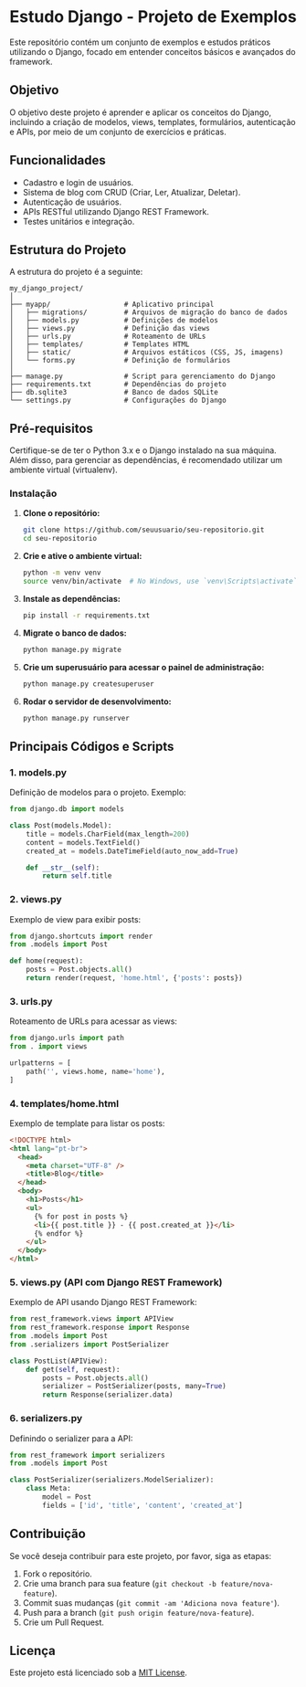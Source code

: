 # Estudo Django - Projeto de Exemplos

Este repositório contém um conjunto de exemplos e estudos práticos utilizando o Django, focado em entender conceitos básicos e avançados do framework.

## Objetivo

O objetivo deste projeto é aprender e aplicar os conceitos do Django, incluindo a criação de modelos, views, templates, formulários, autenticação e APIs, por meio de um conjunto de exercícios e práticas.

## Funcionalidades

- Cadastro e login de usuários.
- Sistema de blog com CRUD (Criar, Ler, Atualizar, Deletar).
- Autenticação de usuários.
- APIs RESTful utilizando Django REST Framework.
- Testes unitários e integração.

## Estrutura do Projeto

A estrutura do projeto é a seguinte:

```
my_django_project/
│
├── myapp/                  # Aplicativo principal
│   ├── migrations/         # Arquivos de migração do banco de dados
│   ├── models.py           # Definições de modelos
│   ├── views.py            # Definição das views
│   ├── urls.py             # Roteamento de URLs
│   ├── templates/          # Templates HTML
│   ├── static/             # Arquivos estáticos (CSS, JS, imagens)
│   └── forms.py            # Definição de formulários
│
├── manage.py               # Script para gerenciamento do Django
├── requirements.txt        # Dependências do projeto
├── db.sqlite3              # Banco de dados SQLite
└── settings.py             # Configurações do Django
```

## Pré-requisitos

Certifique-se de ter o Python 3.x e o Django instalado na sua máquina. Além disso, para gerenciar as dependências, é recomendado utilizar um ambiente virtual (virtualenv).

### Instalação

1. **Clone o repositório:**

   ```bash
   git clone https://github.com/seuusuario/seu-repositorio.git
   cd seu-repositorio
   ```

2. **Crie e ative o ambiente virtual:**

   ```bash
   python -m venv venv
   source venv/bin/activate  # No Windows, use `venv\Scripts\activate`
   ```

3. **Instale as dependências:**

   ```bash
   pip install -r requirements.txt
   ```

4. **Migrate o banco de dados:**

   ```bash
   python manage.py migrate
   ```

5. **Crie um superusuário para acessar o painel de administração:**

   ```bash
   python manage.py createsuperuser
   ```

6. **Rodar o servidor de desenvolvimento:**

   ```bash
   python manage.py runserver
   ```

## Principais Códigos e Scripts

### 1. **models.py**

Definição de modelos para o projeto. Exemplo:

```python
from django.db import models

class Post(models.Model):
    title = models.CharField(max_length=200)
    content = models.TextField()
    created_at = models.DateTimeField(auto_now_add=True)

    def __str__(self):
        return self.title
```

### 2. **views.py**

Exemplo de view para exibir posts:

```python
from django.shortcuts import render
from .models import Post

def home(request):
    posts = Post.objects.all()
    return render(request, 'home.html', {'posts': posts})
```

### 3. **urls.py**

Roteamento de URLs para acessar as views:

```python
from django.urls import path
from . import views

urlpatterns = [
    path('', views.home, name='home'),
]
```

### 4. **templates/home.html**

Exemplo de template para listar os posts:

```html
<!DOCTYPE html>
<html lang="pt-br">
  <head>
    <meta charset="UTF-8" />
    <title>Blog</title>
  </head>
  <body>
    <h1>Posts</h1>
    <ul>
      {% for post in posts %}
      <li>{{ post.title }} - {{ post.created_at }}</li>
      {% endfor %}
    </ul>
  </body>
</html>
```

### 5. **views.py (API com Django REST Framework)**

Exemplo de API usando Django REST Framework:

```python
from rest_framework.views import APIView
from rest_framework.response import Response
from .models import Post
from .serializers import PostSerializer

class PostList(APIView):
    def get(self, request):
        posts = Post.objects.all()
        serializer = PostSerializer(posts, many=True)
        return Response(serializer.data)
```

### 6. **serializers.py**

Definindo o serializer para a API:

```python
from rest_framework import serializers
from .models import Post

class PostSerializer(serializers.ModelSerializer):
    class Meta:
        model = Post
        fields = ['id', 'title', 'content', 'created_at']
```

## Contribuição

Se você deseja contribuir para este projeto, por favor, siga as etapas:

1. Fork o repositório.
2. Crie uma branch para sua feature (`git checkout -b feature/nova-feature`).
3. Commit suas mudanças (`git commit -am 'Adiciona nova feature'`).
4. Push para a branch (`git push origin feature/nova-feature`).
5. Crie um Pull Request.

## Licença

Este projeto está licenciado sob a [MIT License](LICENSE).
